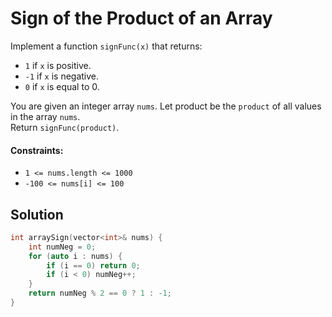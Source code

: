 # Sign of the Product of an Array
Implement a function `signFunc(x)` that returns:

- `1` if `x` is positive.
- `-1` if `x` is negative.
- `0` if `x` is equal to 0.  

You are given an integer array `nums`. Let product be the `product` of all values in the array `nums`.  
Return `signFunc(product)`.

#### Constraints:
- `1 <= nums.length <= 1000`
- `-100 <= nums[i] <= 100`

## Solution
```cpp
int arraySign(vector<int>& nums) {
    int numNeg = 0;
    for (auto i : nums) {
        if (i == 0) return 0;
        if (i < 0) numNeg++;
    }
    return numNeg % 2 == 0 ? 1 : -1;
}
```